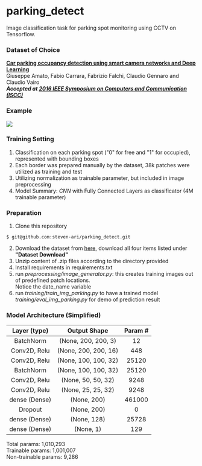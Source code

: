 # parking_detect

Image classification task for parking spot monitoring using CCTV on Tensorflow.

### Dataset of Choice

[__Car parking occupancy detection using smart camera networks and Deep Learning__](http://cnrpark.it/)
<br>
Giuseppe Amato, Fabio Carrara, Fabrizio Falchi, Claudio Gennaro and Claudio Vairo
<br>
___Accepted at [2016 IEEE Symposium on Computers and Communication (ISCC)](https://www.computer.org/csdl/proceedings/iscc/2016/12OmNviHKdN)___

### Example
![](parking_dataset/parking.gif)

### Training Setting

1. Classification on each parking spot ("0" for free and "1" for occupied), represented with bounding boxes
2. Each border was prepared manually by the dataset, 38k patches were utilized as training and test
3. Utilizing normalization as trainable parameter, but included in image preprocessing
4. Model Summary: *CNN* with Fully Connected Layers as classificator (4M trainable parameter)


### Preparation
1. Clone this repository
```console
$ git@github.com:steven-ari/parking_detect.git
```
2. Download the dataset from [here](http://cnrpark.it/), download all four items listed under **"Dataset Download"**
3. Unzip content of .zip files according to the directory provided
4. Install requirements in requirements.txt
5. run *preprocessing/image_generator.py*: this creates training images out of predefined patch locations. <br/>Notice the date_name variable  
6. run *training/train_img_parking.py* to have a trained model  <br/>*training/eval_img_parking.py* for demo of prediction result

### Model Architecture (Simplified)
| Layer (type)    | Output Shape          | Param #   |
|  :---:          |     :---:             |  :---:    |
| BatchNorm       | (None, 200, 200, 3)   | 12        |
| Conv2D, Relu    | (None, 200, 200, 16)  | 448       |
| Conv2D, Relu    | (None, 100, 100, 32)  | 25120     |
| BatchNorm       | (None, 100, 100, 32)  | 25120     |
| Conv2D, Relu    | (None, 50, 50, 32)    | 9248      |
| Conv2D, Relu    | (None, 25, 25, 32)    | 9248      |
| dense (Dense)   | (None, 200)           | 461000    |
| Dropout         | (None, 200)           | 0         |
| dense (Dense)   | (None, 128)           | 25728     |
| dense (Dense)   | (None, 1)             | 129       |

Total params: 1,010,293 <br/>
Trainable params: 1,001,007 <br/>
Non-trainable params: 9,286

